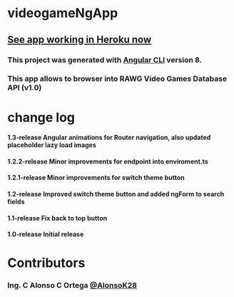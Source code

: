 # videogameNgApp

## [See app working in Heroku now](https://c-alonso-c-ortega-ngapp.herokuapp.com/game-detail/metal-gear-solid-3-snake-eater)
### This project was generated with [Angular CLI](https://github.com/angular/angular-cli) version 8.
### This app allows to browser into RAWG Video Games Database API (v1.0) 

# change log

#### 1.3-release Angular animations for Router navigation, also updated placeholder lazy load images
#### 1.2.2-release Minor improvements for endpoint into enviroment.ts
#### 1.2.1-release Minor improvements for switch theme button 
#### 1.2-release Improved switch theme button and added ngForm to search fields 
#### 1.1-release Fix back to top button
#### 1.0-release Initial release

# Contributors
### Ing. C Alonso C Ortega [@AlonsoK28](https://github.com/AlonsoK28)
